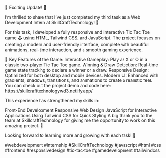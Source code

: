 🎉 Exciting Update! 🎉

I’m thrilled to share that I’ve just completed my third task as a Web Development Intern at SkillCraftTechnology! 🚀

For this task, I developed a fully responsive and interactive Tic Tac Toe game 🕹️ using HTML, Tailwind CSS, and JavaScript. The project focuses on creating a modern and user-friendly interface, complete with beautiful animations, real-time interaction, and a smooth gaming experience.

🔑 Key Features of the Game:
Interactive Gameplay: Play as X or O in a classic two-player Tic Tac Toe game.
Winning & Draw Detection: Real-time game state tracking to declare a winner or a draw.
Responsive Design: Optimized for both desktop and mobile devices.
Modern UI: Enhanced with gradients, shadows, transitions, and animations to create a realistic feel.
You can check out the project demo and code here: https://skillcrafttechnologywd3.netlify.app/

This experience has strengthened my skills in:

Front-End Development
Responsive Web Design
JavaScript for Interactive Applications
Using Tailwind CSS for Quick Styling
A big thank you to the team at SkillcraftTechnology for giving me the opportunity to work on this amazing project. 🙌

Looking forward to learning more and growing with each task! 🚀

#webdevelopment #internship #SkillCraftTechnology #javascript #html #css #frontend #responsivedesign #tic-tac-toe #gamedevelopment #tailwindcss
